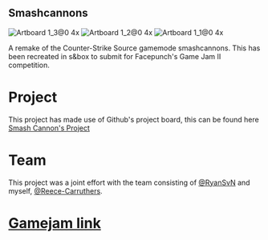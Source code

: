 ## Smashcannons
![Artboard 1_3@0 4x](https://github.com/user-attachments/assets/baacdf8a-00ab-47ff-97ec-b441474ac595) ![Artboard 1_2@0 4x](https://github.com/user-attachments/assets/582ec33b-4c10-4b10-88ba-d30465b9bc59) ![Artboard 1_1@0 4x](https://github.com/user-attachments/assets/df6341d3-aa49-4da9-8769-89074d055a17)

A remake of the Counter-Strike Source gamemode smashcannons. This has been recreated in s&box to submit for Facepunch's Game Jam II competition.

# Project
This project has made use of Github's project board, this can be found here [Smash Cannon's Project](https://github.com/users/Reece-Carruthers/projects/3/views/1)

# Team
This project was a joint effort with the team consisting of  [@RyanSvN](https://github.com/RyanSvN) and myself, [@Reece-Carruthers](https://github.com/Reece-Carruthers).

# [Gamejam link](https://sbox.game/c/gamejam2)


